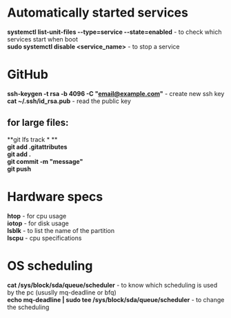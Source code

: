 # Automatically started services
**systemctl list-unit-files --type=service --state=enabled** - to check which services start when boot  
**sudo systemctl disable <service_name>** - to stop a service  

# GitHub
**ssh-keygen -t rsa -b 4096 -C "email@example.com"** - create new ssh key  
**cat ~/.ssh/id_rsa.pub** - read the public key  

## for large files:
**git lfs track \* **  
**git add .gitattributes**  
**git add .**  
**git commit -m "message"**  
**git push**  

# Hardware specs
**htop** - for cpu usage  
**iotop** - for disk usage  
**lsblk** - to list the name of the partition  
**lscpu** - cpu specifications  

# OS scheduling
**cat /sys/block/sda/queue/scheduler** - to know which scheduling is used by the pc (ususlly mq-deadline or bfq)  
**echo mq-deadline | sudo tee /sys/block/sda/queue/scheduler** - to change the scheduling  



